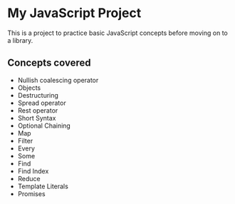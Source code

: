 # My JavaScript Project

This is a project to practice basic JavaScript concepts before moving on to a library.

## Concepts covered

- Nullish coalescing operator
- Objects
- Destructuring
- Spread operator
- Rest operator
- Short Syntax
- Optional Chaining
- Map
- Filter
- Every
- Some
- Find
- Find Index
- Reduce
- Template Literals
- Promises
